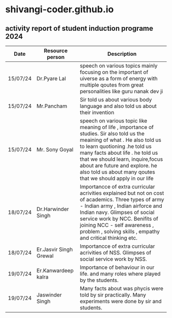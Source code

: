 # shivangi-coder.github.io 
## activity report of student induction programe 2024
| Date | Resource person | Description |
| ----------- | ----------- | ----------- |
| 15/07/24 | Dr.Pyare Lal | speech on various topics mainly focusing on the important of uiverse as a form of energy with multiple qoutes from great personalities like guru nanak dev ji  |
| 15/07/24 | Mr.Pancham | Sir told us about various body language and also told us about their invention |
| 15/07/24 | Mr. Sony Goyal | speech on various topic like meaning of life , importance of studies. Sir also told us the meaining of what . He also told us to learn quotioning .he told us many facts about life . he told us that we should learn, inquire,focus about are future and explore. he also told us about many qoutes that we should apply in our life |
| 18/07/24 | Dr.Harwinder Singh | Importancce of extra curricular acrivities explained but not on cost of academics. Three types of army - Indian army , Indian airforce and Indian navy. Glimpses of social service work by NCC. Benifits of joining NCC - self awareness , problem , solving skills , empathy and critical thinking etc. |
| 18/07/24 | Er.Jasvir Singh Grewal | Importancce of extra curricular acrivities of NSS. Glimpses of social service work by NSS. |
| 19/07/24 | Er.Kanwardeep kalra | Importance of behaviour in our life. and many roles where played by the students. | 
| 19/07/24 | Jaswinder Singh | Many facts about was phycis were told by sir practically. Many experiments were done by sir and students.|
